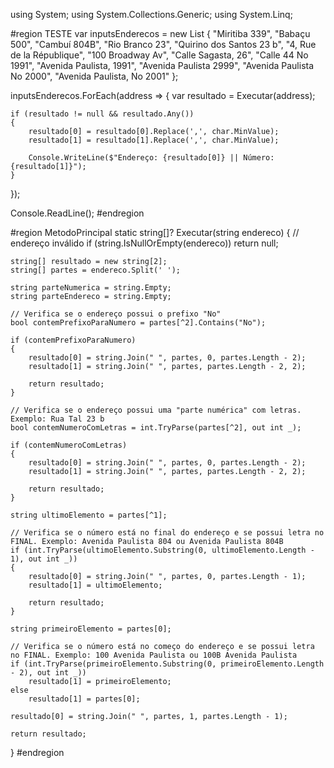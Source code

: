 using System;
using System.Collections.Generic;
using System.Linq;

#region TESTE
var inputsEnderecos = new List<string>
{
    "Miritiba 339",
    "Babaçu 500",
    "Cambuí 804B",
    "Rio Branco 23",
    "Quirino dos Santos 23 b",
    "4, Rue de la République",
    "100 Broadway Av",
    "Calle Sagasta, 26",
    "Calle 44 No 1991",
    "Avenida Paulista, 1991",
    "Avenida Paulista 2999",
    "Avenida Paulista No 2000",
    "Avenida Paulista, No 2001"
};

inputsEnderecos.ForEach(address =>
{
    var resultado = Executar(address);

    if (resultado != null && resultado.Any())
    {
        resultado[0] = resultado[0].Replace(',', char.MinValue);
        resultado[1] = resultado[1].Replace(',', char.MinValue);

        Console.WriteLine($"Endereço: {resultado[0]} || Número: {resultado[1]}");
    }
});

Console.ReadLine();
#endregion

#region MetodoPrincipal
static string[]? Executar(string endereco)
{
    // endereço inválido
    if (string.IsNullOrEmpty(endereco))
        return null;

    string[] resultado = new string[2];
    string[] partes = endereco.Split(' ');

    string parteNumerica = string.Empty;
    string parteEndereco = string.Empty;

    // Verifica se o endereço possui o prefixo "No"
    bool contemPrefixoParaNumero = partes[^2].Contains("No");

    if (contemPrefixoParaNumero)
    {
        resultado[0] = string.Join(" ", partes, 0, partes.Length - 2);
        resultado[1] = string.Join(" ", partes, partes.Length - 2, 2);

        return resultado;
    }

    // Verifica se o endereço possui uma "parte numérica" com letras. Exemplo: Rua Tal 23 b
    bool contemNumeroComLetras = int.TryParse(partes[^2], out int _);

    if (contemNumeroComLetras)
    {
        resultado[0] = string.Join(" ", partes, 0, partes.Length - 2);
        resultado[1] = string.Join(" ", partes, partes.Length - 2, 2);

        return resultado;
    }

    string ultimoElemento = partes[^1];

    // Verifica se o número está no final do endereço e se possui letra no FINAL. Exemplo: Avenida Paulista 804 ou Avenida Paulista 804B
    if (int.TryParse(ultimoElemento.Substring(0, ultimoElemento.Length - 1), out int _))
    {
        resultado[0] = string.Join(" ", partes, 0, partes.Length - 1);
        resultado[1] = ultimoElemento;

        return resultado;
    }

    string primeiroElemento = partes[0];

    // Verifica se o número está no começo do endereço e se possui letra no FINAL. Exemplo: 100 Avenida Paulista ou 100B Avenida Paulista
    if (int.TryParse(primeiroElemento.Substring(0, primeiroElemento.Length - 2), out int _))
        resultado[1] = primeiroElemento;
    else
        resultado[1] = partes[0];

    resultado[0] = string.Join(" ", partes, 1, partes.Length - 1);

    return resultado;
}
#endregion
